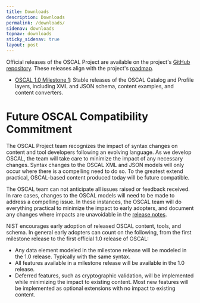 ```yaml
---
title: Downloads
description: Downloads
permalink: /downloads/
sidenav: downloads
topnav: downloads
sticky_sidenav: true
layout: post
---
```


Official releases of the OSCAL Project are available on the project's [GitHub repository](https://github.com/usnistgov/OSCAL/releases). These releases align with the project's [roadmap](/OSCAL/learnmore/roadmap/).

- [OSCAL 1.0 Milestone 1](https://github.com/usnistgov/OSCAL/releases): Stable releases of the OSCAL Catalog and Profile layers, including XML and JSON schema, content examples, and content converters.

# Future OSCAL Compatibility Commitment

The OSCAL Project team recognizes the impact of syntax changes on content and tool developers following an evolving language. As we develop OSCAL, the team will take care to minimize the impact of any necessary changes. Syntax changes to the OSCAL XML and JSON models will only occur where there is a compelling need to do so. To the greatest extend practical, OSCAL-based content produced today will be future compatible.

The OSCAL team can not anticipate all issues raised or feedback received. In rare cases, changes to the OSCAL models will need to be made to address a compelling issue. In these instances, the OSCAL team will do everything practical to minimize the impact to early adopters, and document any changes where impacts are unavoidable in the [release notes](https://github.com/usnistgov/OSCAL/tree/master/src/release/release-notes.txt).

NIST encourages early adoption of released OSCAL content, tools, and schema. In general early adopters can count on the following, from the first milestone release to the first official 1.0 release of OSCAL:

- Any data element modeled in the milestone release will be modeled in the 1.0 release. Typically with the same syntax.
- All features available in a milestone release will be available in the 1.0 release.
- Deferred features, such as cryptographic validation, will be implemented while minimizing the impact to existing content. Most new features will be implemented as optional extensions with no impact to existing content.
